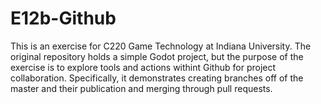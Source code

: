 # E12b-Github

This is an exercise for C220 Game Technology at Indiana University. The original repository holds a simple Godot project, but the purpose of the exercise is to explore tools and actions withint Github for project collaboration. Specifically, it demonstrates creating branches off of the master and their publication and merging through pull requests. 
